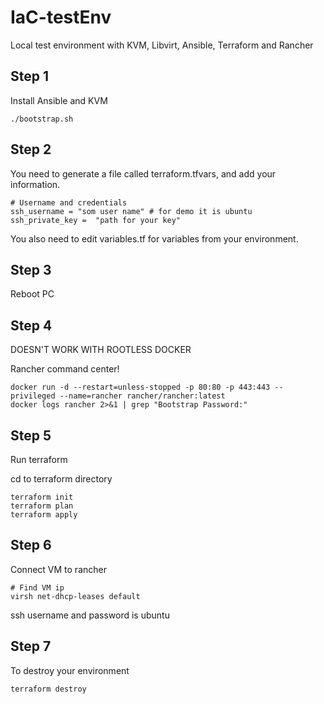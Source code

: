 # IaC-testEnv

Local test environment with KVM, Libvirt, Ansible, Terraform and Rancher

## Step 1

Install Ansible and KVM

    ./bootstrap.sh

## Step 2

You need to generate a file called terraform.tfvars, and add your information.

    # Username and credentials
    ssh_username = "som user name" # for demo it is ubuntu
    ssh_private_key =  "path for your key"

You also need to edit variables.tf for variables from your environment.

## Step 3

Reboot PC

## Step 4

DOESN'T WORK WITH ROOTLESS DOCKER

Rancher command center!

    docker run -d --restart=unless-stopped -p 80:80 -p 443:443 --privileged --name=rancher rancher/rancher:latest
    docker logs rancher 2>&1 | grep "Bootstrap Password:"

## Step 5

Run terraform

cd to terraform directory

    terraform init
    terraform plan
    terraform apply
   
## Step 6

Connect VM to rancher

    # Find VM ip
    virsh net-dhcp-leases default

ssh username and password is ubuntu

## Step 7

To destroy your environment

    terraform destroy
